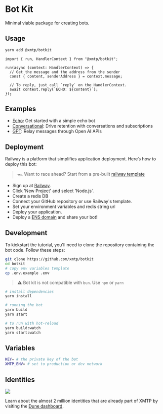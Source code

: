 # Bot Kit

Minimal viable package for creating bots.

## Usage

```bash
yarn add @xmtp/botkit
```

```tsx
import { run, HandlerContext } from "@xmtp/botkit";

run(async (context: HandlerContext) => {
  // Get the message and the address from the sender
  const { content, senderAddress } = context.message;

  // To reply, just call `reply` on the HandlerContext.
  await context.reply(`ECHO: ${content}`);
});
```

## Examples

- [Echo](https://github.com/xmtp/botkit/tree/main/examples/echo): Get started with a simple echo bot
- [Conversational](https://github.com/xmtp/botkit/tree/main/examples/conversational): Drive retention with conversations and subscriptions
- [GPT](https://github.com/xmtp/botkit/tree/main/examples/gpt): Relay messages through Open AI APIs

## Deployment

Railway is a platform that simplifies application deployment. Here’s how to deploy this bot:

> 🏎️ Want to race ahead? Start from a pre-built [railway template](https://railway.app/template/X174KA?referralCode=AxzNoN)

- Sign up at [Railway](https://railway.app/).
- Click 'New Project' and select 'Node.js'.
- Create a redis DB
- Connect your GitHub repository or use Railway's template.
- Set your environment variables and redis string url
- Deploy your application.
- Deploy a [ENS domain](https://ens.domains/) and share your bot!

## Development

To kickstart the tutorial, you'll need to clone the repository containing the bot code. Follow these steps:

```bash
git clone https://github.com/xmtp/botkit
cd botkit
# copy env variables template
cp .env.example .env
```

> ⚠️ Bot kit is not compatible with `bun`. Use `npm` or `yarn`

```bash
# install dependencies
yarn install

# running the bot
yarn build
yarn start

# to run with hot-reload
yarn build:watch
yarn start:watch
```

## Variables

```bash
KEY= # the private key of the bot
XMTP_ENV= # set to production or dev network
```

## Identities

![](https://github.com/xmtp/awesome-xmtp/assets/1447073/9bb4f8c2-321e-4b6d-b52e-2105d69c4d47)

Learn about the almost 2 million identities that are already part of XMTP by visiting the [Dune dashboard](https://dune.com/xmtp_team/dash).
